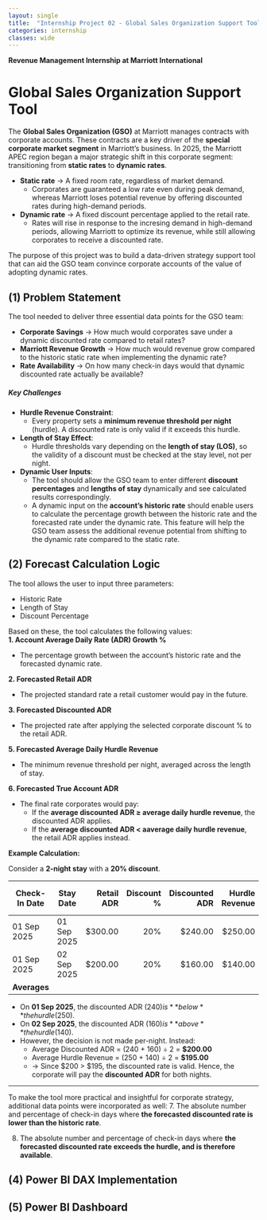 ```yaml
---
layout: single
title:  "Internship Project 02 - Global Sales Organization Support Tool"
categories: internship
classes: wide
---
```

**Revenue Management Internship at Marriott International**

# **Global Sales Organization Support Tool** 

The **Global Sales Organization (GSO)** at Marriott manages contracts with corporate accounts. These contracts are a key driver of the **special corporate market segment** in Marriott’s business. In 2025, the Marriott APEC region began a major strategic shift in this corporate segment: transitioning from **static rates** to **dynamic rates**.  

- **Static rate** → A fixed room rate, regardless of market demand.  
  - Corporates are guaranteed a low rate even during peak demand, whereas Marriott loses potential revenue by offering discounted rates during high-demand periods.
- **Dynamic rate** → A fixed discount percentage applied to the retail rate.
  - Rates will rise in response to the incresing demand in high-demand periods, allowing Marriott to optimize its revenue, while still allowing corporates to receive a discounted rate. 

The purpose of this project was to build a data-driven strategy support tool that can aid the GSO team convince corporate accounts of the value of adopting dynamic rates.  


## **(1) Problem Statement** 

The tool needed to deliver three essential data points for the GSO team:
- **Corporate Savings** → How much would corporates save under a dynamic discounted rate compared to retail rates?
- **Marriott Revenue Growth** -> How much would revenue grow compared to the historic static rate when implementing the dynamic rate? 
- **Rate Availability** → On how many check-in days would that dynamic discounted rate actually be available?  

##### Key Challenges
- **Hurdle Revenue Constraint**:
  - Every property sets a **minimum revenue threshold per night** (hurdle). A discounted rate is only valid if it exceeds this hurdle.  
- **Length of Stay Effect**:
  - Hurdle thresholds vary depending on the **length of stay (LOS)**, so the validity of a discount must be checked at the stay level, not per night.  
- **Dynamic User Inputs**:
  - The tool should allow the GSO team to enter different **discount percentages** and **lengths of stay** dynamically and see calculated results correspondingly.
  - A dynamic input on the **account’s historic rate** should enable users to calculate the percentage growth between the historic rate and the forecasted rate under the dynamic rate. This feature will help the GSO team assess the additional revenue potential from shifting to the dynamic rate compared to the static rate.


## **(2) Forecast Calculation Logic**  

The tool allows the user to input three parameters:  
- Historic Rate
- Length of Stay
- Discount Percentage

Based on these, the tool calculates the following values:  
**1. Account Average Daily Rate (ADR) Growth %**
   - The percentage growth between the account’s historic rate and the forecasted dynamic rate.
     
**2. Forecasted Retail ADR**
   - The projected standard rate a retail customer would pay in the future.
     
**3. Forecasted Discounted ADR**
   - The projected rate after applying the selected corporate discount % to the retail ADR.
     
**5. Forecasted Average Daily Hurdle Revenue**
   - The minimum revenue threshold per night, averaged across the length of stay.
     
**6. Forecasted True Account ADR**
   - The final rate corporates would pay:  
     - If the **average discounted ADR ≥ average daily hurdle revenue**, the discounted ADR applies.  
     - If the **average discounted ADR < aaverage daily hurdle revenue**, the retail ADR applies instead.


**Example Calculation:** 

Consider a **2-night stay** with a **20% discount**. 

| Check-In Date | Stay Date   | Retail ADR | Discount % | Discounted ADR | Hurdle Revenue | Avg. Discounted ADR | Avg. Hurdle Revenue |
|--------------|-------------|-----------:|-----------:|----------------:|---------------:|--------------------:|--------------------:|
| 01 Sep 2025  | 01 Sep 2025 | $300.00    | 20%        | $240.00         | $250.00        |                    |                    |
| 01 Sep 2025  | 02 Sep 2025 | $200.00    | 20%        | $160.00         | $140.00        |                    |                    |
| **Averages** |             |            |            |                 |                | **$200.00**        | **$195.00**        |

- On **01 Sep 2025**, the discounted ADR ($240) is **below** the hurdle ($250).  
- On **02 Sep 2025**, the discounted ADR ($160) is **above** the hurdle ($140).  
- However, the decision is not made per-night. Instead:  
  - Average Discounted ADR = (240 + 160) ÷ 2 = **$200.00**  
  - Average Hurdle Revenue = (250 + 140) ÷ 2 = **$195.00**
  - → Since $200 > $195, the discounted rate is valid. Hence, the corporate will pay the **discounted ADR** for both nights.

---
To make the tool more practical and insightful for corporate strategy, additional data points were incorporated as well:
7. The absolute number and percentage of check-in days where **the forecasted discounted rate is lower than the historic rate**.

8. The absolute number and percentage of check-in days where **the forecasted discounted rate exceeds the hurdle, and is therefore available**.


## **(4) Power BI DAX Implementation**  



## **(5) Power BI Dashboard**  
